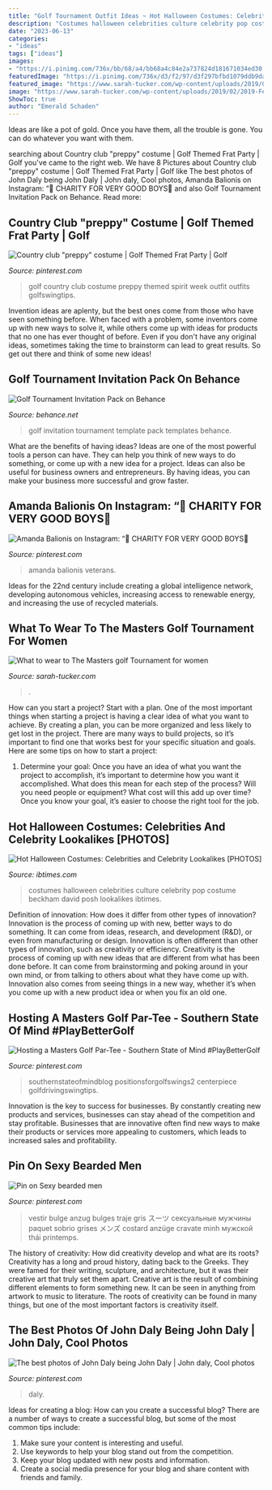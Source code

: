 ```yaml
---
title: "Golf Tournament Outfit Ideas ~ Hot Halloween Costumes: Celebrities And Celebrity Lookalikes [photos]"
description: "Costumes halloween celebrities culture celebrity pop costume beckham david posh lookalikes ibtimes"
date: "2023-06-13"
categories:
- "ideas"
tags: ["ideas"]
images:
- "https://i.pinimg.com/736x/bb/68/a4/bb68a4c84e2a737824d181671034ed30.jpg"
featuredImage: "https://i.pinimg.com/736x/d3/f2/97/d3f297bfbd1079ddb9dad7f5b90613c7.jpg"
featured_image: "https://www.sarah-tucker.com/wp-content/uploads/2019/02/2019-Feb-0129-1440x2157.jpg"
image: "https://www.sarah-tucker.com/wp-content/uploads/2019/02/2019-Feb-0129-1440x2157.jpg"
ShowToc: true
author: "Emerald Schaden"
---
```



Ideas are like a pot of gold. Once you have them, all the trouble is gone. You can do whatever you want with them.

	

		
searching about Country club &quot;preppy&quot; costume | Golf Themed Frat Party | Golf you've came to the right web. We have 8 Pictures about Country club &quot;preppy&quot; costume | Golf Themed Frat Party | Golf like The best photos of John Daly being John Daly | John daly, Cool photos, Amanda Balionis on Instagram: “🚨 CHARITY FOR VERY GOOD BOYS🚨 and also Golf Tournament Invitation Pack on Behance. Read more:
		
    
## Country Club &quot;preppy&quot; Costume | Golf Themed Frat Party | Golf

<img loading=lazy src="https://i.pinimg.com/736x/bb/68/a4/bb68a4c84e2a737824d181671034ed30.jpg" onerror="this.onerror=null;this.src='https://tse2.mm.bing.net/th?id=OIP.3OhdMl4FWgwF_GQ3OSxb3QHaVz&amp;pid=15.1';" alt="Country club &quot;preppy&quot; costume | Golf Themed Frat Party | Golf">

_Source: pinterest.com_

>golf country club costume preppy themed spirit week outfit outfits golfswingtips. 

	

Invention ideas are aplenty, but the best ones come from those who have seen something before. When faced with a problem, some inventors come up with new ways to solve it, while others come up with ideas for products that no one has ever thought of before. Even if you don't have any original ideas, sometimes taking the time to brainstorm can lead to great results. So get out there and think of some new ideas!

    
## Golf Tournament Invitation Pack On Behance

<img loading=lazy src="https://mir-s3-cdn-cf.behance.net/project_modules/1400/9617b828939415.55da89244eb7e.jpg" onerror="this.onerror=null;this.src='https://tse3.mm.bing.net/th?id=OIP.B3Gpf0CsBxOtVwmwG54x8wHaLb&amp;pid=15.1';" alt="Golf Tournament Invitation Pack on Behance">

_Source: behance.net_

>golf invitation tournament template pack templates behance. 

	

What are the benefits of having ideas?
Ideas are one of the most powerful tools a person can have. They can help you think of new ways to do something, or come up with a new idea for a project. Ideas can also be useful for business owners and entrepreneurs. By having ideas, you can make your business more successful and grow faster.

    
## Amanda Balionis On Instagram: “🚨 CHARITY FOR VERY GOOD BOYS🚨

<img loading=lazy src="https://i.pinimg.com/736x/d3/f2/97/d3f297bfbd1079ddb9dad7f5b90613c7.jpg" onerror="this.onerror=null;this.src='https://tse1.mm.bing.net/th?id=OIP.Q4KMYVj7zG5LyKX0Y7pBZAHaJP&amp;pid=15.1';" alt="Amanda Balionis on Instagram: “🚨 CHARITY FOR VERY GOOD BOYS🚨">

_Source: pinterest.com_

>amanda balionis veterans. 

	

Ideas for the 22nd century include creating a global intelligence network, developing autonomous vehicles, increasing access to renewable energy, and increasing the use of recycled materials.

    
## What To Wear To The Masters Golf Tournament For Women

<img loading=lazy src="https://www.sarah-tucker.com/wp-content/uploads/2019/02/2019-Feb-0129-1440x2157.jpg" onerror="this.onerror=null;this.src='https://tse1.mm.bing.net/th?id=OIP.ToTt7QGff7Dd2PxQ_OZhMwHaLG&amp;pid=15.1';" alt="What to wear to The Masters golf Tournament for women">

_Source: sarah-tucker.com_

>. 

	

How can you start a project?
Start with a plan. One of the most important things when starting a project is having a clear idea of what you want to achieve. By creating a plan, you can be more organized and less likely to get lost in the project. There are many ways to build projects, so it’s important to find one that works best for your specific situation and goals. Here are some tips on how to start a project: 
1. Determine your goal: Once you have an idea of what you want the project to accomplish, it’s important to determine how you want it accomplished. What does this mean for each step of the process? Will you need people or equipment? What cost will this add up over time? Once you know your goal, it’s easier to choose the right tool for the job.


    
## Hot Halloween Costumes: Celebrities And Celebrity Lookalikes [PHOTOS]

<img loading=lazy src="https://s1.ibtimes.com/sites/www.ibtimes.com/files/styles/full/public/2011/10/22/177630-halloween-costumes.jpg" onerror="this.onerror=null;this.src='https://tse4.mm.bing.net/th?id=OIP.1h-Av5ldkr0wDgH1aSMfkgHaM_&amp;pid=15.1';" alt="Hot Halloween Costumes: Celebrities and Celebrity Lookalikes [PHOTOS]">

_Source: ibtimes.com_

>costumes halloween celebrities culture celebrity pop costume beckham david posh lookalikes ibtimes. 

	

Definition of innovation: How does it differ from other types of innovation?
Innovation is the process of coming up with new, better ways to do something. It can come from ideas, research, and development (R&D), or even from manufacturing or design. Innovation is often different than other types of innovation, such as creativity or efficiency.
Creativity is the process of coming up with new ideas that are different from what has been done before. It can come from brainstorming and poking around in your own mind, or from talking to others about what they have come up with. Innovation also comes from seeing things in a new way, whether it’s when you come up with a new product idea or when you fix an old one.

    
## Hosting A Masters Golf Par-Tee - Southern State Of Mind #PlayBetterGolf

<img loading=lazy src="https://i.pinimg.com/originals/2b/14/84/2b1484809270d4d735518056248ac3be.jpg" onerror="this.onerror=null;this.src='https://tse4.mm.bing.net/th?id=OIP.xWMzsPd78HA6OBj6rRuc7gHaLH&amp;pid=15.1';" alt="Hosting a Masters Golf Par-Tee - Southern State of Mind #PlayBetterGolf">

_Source: pinterest.com_

>southernstateofmindblog positionsforgolfswings2 centerpiece golfdrivingswingtips. 

	

Innovation is the key to success for businesses. By constantly creating new products and services, businesses can stay ahead of the competition and stay profitable. Businesses that are innovative often find new ways to make their products or services more appealing to customers, which leads to increased sales and profitability.

    
## Pin On Sexy Bearded Men

<img loading=lazy src="https://i.pinimg.com/736x/54/01/60/5401603b192df35ca850781db3b86ed7.jpg" onerror="this.onerror=null;this.src='https://tse2.mm.bing.net/th?id=OIP.wMTE8wngka9AdYSeJJX8HAHaNi&amp;pid=15.1';" alt="Pin on Sexy bearded men">

_Source: pinterest.com_

>vestir bulge anzug bulges traje gris スーツ сексуальные мужчины paquet sobrio grises メンズ costard anzüge cravate minh мужской thái printemps. 

	

The history of creativity: How did creativity develop and what are its roots?
Creativity has a long and proud history, dating back to the Greeks. They were famed for their writing, sculpture, and architecture, but it was their creative art that truly set them apart. Creative art is the result of combining different elements to form something new. It can be seen in anything from artwork to music to literature. The roots of creativity can be found in many things, but one of the most important factors is creativity itself.

    
## The Best Photos Of John Daly Being John Daly | John Daly, Cool Photos

<img loading=lazy src="https://i.pinimg.com/736x/5b/f1/5a/5bf15ab5071f16f4bebe527662a5c67e--john-daly-best-photo.jpg" onerror="this.onerror=null;this.src='https://tse4.mm.bing.net/th?id=OIP.af2SuaD348aRaTc2MbuwsgHaKc&amp;pid=15.1';" alt="The best photos of John Daly being John Daly | John daly, Cool photos">

_Source: pinterest.com_

>daly. 

	

Ideas for creating a blog: How can you create a successful blog?
There are a number of ways to create a successful blog, but some of the most common tips include: 
1. Make sure your content is interesting and useful.
2. Use keywords to help your blog stand out from the competition.
3. Keep your blog updated with new posts and information.
4. Create a social media presence for your blog and share content with friends and family.

